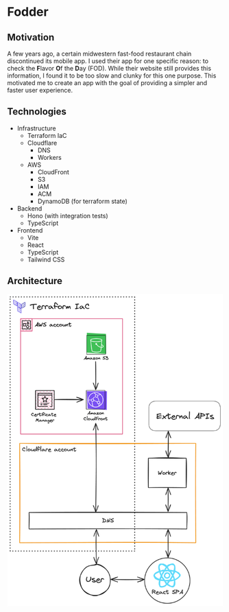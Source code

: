 # Fodder

## Motivation

A few years ago, a certain midwestern fast-food restaurant chain discontinued its mobile app. I used their app for one specific reason: to check the **F**lavor **O**f the **D**ay (FOD). While their website still provides this information, I found it to be too slow and clunky for this one purpose. This motivated me to create an app with the goal of providing a simpler and faster user experience.

## Technologies

- Infrastructure
  - Terraform IaC
  - Cloudflare
    - DNS
    - Workers
  - AWS
    - CloudFront
    - S3
    - IAM
    - ACM
    - DynamoDB (for terraform state)
- Backend
  - Hono (with integration tests)
  - TypeScript
- Frontend
  - Vite
  - React
  - TypeScript
  - Tailwind CSS

## Architecture

![Architecture Diagram](architecture.png)

